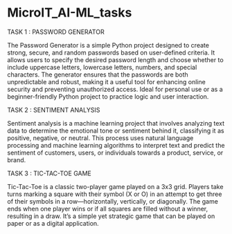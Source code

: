 # MicroIT_AI-ML_tasks


TASK 1 : PASSWORD GENERATOR

The Password Generator is a simple Python project designed to create strong, secure, and random passwords based on user-defined criteria. It allows users to specify the desired password length and choose whether to include uppercase letters, lowercase letters, numbers, and special characters. The generator ensures that the passwords are both unpredictable and robust, making it a useful tool for enhancing online security and preventing unauthorized access. Ideal for personal use or as a beginner-friendly Python project to practice logic and user interaction.


TASK 2 : SENTIMENT ANALYSIS

Sentiment analysis is a machine learning project that involves analyzing text data to determine the emotional tone or sentiment behind it, classifying it as positive, negative, or neutral. This process uses natural language processing and machine learning algorithms to interpret text and predict the sentiment of customers, users, or individuals towards a product, service, or brand.


TASK 3 : TIC-TAC-TOE GAME

Tic-Tac-Toe is a classic two-player game played on a 3x3 grid. Players take turns marking a square with their symbol (X or O) in an attempt to get three of their symbols in a row—horizontally, vertically, or diagonally. The game ends when one player wins or if all squares are filled without a winner, resulting in a draw. It’s a simple yet strategic game that can be played on paper or as a digital application.

